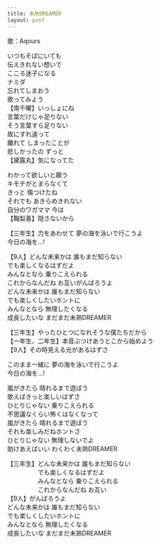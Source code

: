 ```yaml
---
title: 未熟DREAMER
layout: post
---
```

歌：Aqours

<p><a class="kanan">いつもそばにいても<br />
伝えきれない想いで<br />
こころ迷子になる<br />
ナミダ</a><br />
<a class="chika">忘れてしまおう</a><br />
<a class="you">歌ってみよう</a><br />
【<a class="kanan">南</a><a class="chika">千</a><a class="you">曜</a>】いっしょにね<br />
<a class="dia">言葉だけじゃ足りない<br />
そう言葉すら足りない<br />
故にすれ違って<br />
離れて</a> <a class="ruby">しまったことが</a><br />
<a class="hanamaru">悲しかったの ずっと</a><br />
【<a class="dia">黛</a><a class="ruby">露</a><a class="hanamaru">丸</a>】気になってた</p>

<p><a class="mari">わかって欲しいと願う<br />
キモチがとまらなくて<br />
きっと 傷つけたね<br />
それでも</a> <a class="riko">あきらめきれない</a><br />
<a class="yoshiko">自分のワガママ 今は</a><br />
【<a class="mari">鞠</a><a class="riko">梨</a><a class="yoshiko">善</a>】隠さないから</p>

<p>【三年生】力をあわせて 夢の海を泳いで行こうよ<br />
<a class="chika">今日の海を...!</a></p>

<p>【9人】どんな未来かは 誰もまだ知らない<br />
でも楽しくなるはずだよ<br />
みんなとなら 乗りこえられる<br />
これからなんだね お互いがんばろうよ<br />
どんな未来かは 誰もまだ知らない<br />
でも楽しくしたいホントに<br />
みんなとなら 無理したくなる<br />
成長したいな まだまだ未熟DREAMER</p>

<p>【三年生】やったひとつになれそうな僕たちだから<br />
【一年生、二年生】本音ぶつけあうとこから始めよう<br />
【9人】その時見える光があるはずさ</p>

<p>このまま一緒に 夢の海を泳いで行こうよ<br />
今日の海を...!</p>

<p>嵐がきたら 晴れるまで遊ぼう<br />
歌えばきっと楽しいはずさ<br />
ひとりじゃない 乗りこえられる<br />
不思議なくらい怖くはなくなって<br />
嵐がきたら 晴れるまで遊ぼう<br />
それも楽しみだねホントさ<br />
ひとりじゃない 無理しないでよ<br />
助けあえばいい わくわく未熟DREAMER</p>

<p>【三年生】どんな未来かは 誰もまだ知らない<br />
　　　　　でも楽しくなるはずだよ<br />
　　　　　みんなとなら 乗りこえられる<br />
　　　　　これからなんだね お互い<br />
【9人】がんばろうよ<br />
どんな未来かは 誰もまだ知らない<br />
でも楽しくしたいホントに<br />
みんなとなら 無理したくなる<br />
成長したいな まだまだ未熟DREAMER</p>